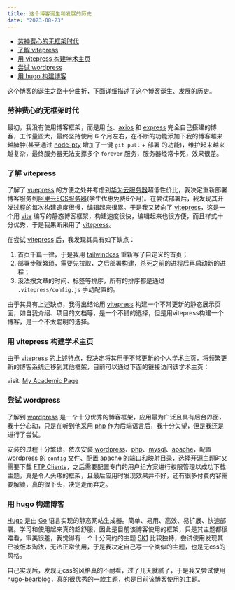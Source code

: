 ```yaml
---
title: 这个博客诞生和发展的历史
date: "2023-08-23"
---
```


- [劳神费心的无框架时代](#劳神费心的无框架时代)
- [了解 vitepress](#了解-vitepress)
- [用 vitepress 构建学术主页](#用-vitepress-构建学术主页)
- [尝试 wordpress](#尝试-wordpress)
- [用 hugo 构建博客](#用-hugo-构建博客)


这个博客的诞生之路十分曲折，下面详细描述了这个博客诞生、发展的历史。

### 劳神费心的无框架时代

最初，我没有使用博客框架，而是用 [fs](https://nodejs.org/api/fs.html)、[axios](https://axios-http.com/) 和 [express](http://expressjs.com/) 完全自己搭建的博客，工作量蛮大，最终坚持使用 6 个月左右，在不断的功能添加下我的博客越来越臃肿(甚至通过 [node-pty](https://www.npmjs.com/package/node-pty) 增加了一键 `git pull` + 部署 的功能)，维护起来越来越复杂，最终服务器无法支撑多个 `forever` 服务，服务器经常卡死，效果很差。

### 了解 vitepress 

了解了 [vuepress](https://vuepress.vuejs.org/) 的方便之处并考虑到[华为云服务器](https://www.huaweicloud.com/product/ecs.html)超低性价比，我决定重新部署博客服务到[阿里云ECS服务器](https://www.aliyun.com/product/ecs)(学生优惠免费6个月)。在尝试部署后，我发现其开发过程的每次构建速度很慢，编辑起来很累。于是我又转向了 [vitepress](https://vitepress.dev/)，这是一个用 [vite](https://vitejs.dev/) 编写的静态博客框架，构建速度很快，编辑起来也很方便，而且样式十分优秀，于是我果断采用了 [vitepress](https://vitepress.dev/)。

在尝试 [vitepress](https://vitepress.dev/) 后，我发现其具有如下缺点：

1. 首页千篇一律，于是我用 [tailwindcss](https://tailwindcss.com/) 重新写了自定义的首页；
2. 部署步骤繁琐，需要先拉取，之后部署构建，杀死之前的进程后再启动新的进程；
3. 没法按文章的时间、标签等排序，所有的排序都是通过 `.vitepress/config.js` 手动配置的。

由于其具有上述缺点，我得出结论用 [vitepress](https://vitepress.dev/) 构建一个不常更新的静态展示页面，如自我介绍、项目的文档等，是一个不错的选择，但是用vitepress构建一个博客，是一个不太聪明的选择。

### 用 vitepress 构建学术主页

由于 [vitepress](https://vitepress.dev/) 的上述特点，我决定将其用于不常更新的个人学术主页，将频繁更新的博客系统迁移到其他框架，目前可以通过下面的链接访问该学术主页：

visit: [My Academic Page](http://8.130.118.34/)

### 尝试 wordpress

了解到 [wordpress](https://wordpress.com/) 是一个十分优秀的博客框架，应用最为广泛且具有后台界面，我十分心动，只是在听到他采用 [php](https://www.php.net/) 作为后端语言后，我十分失望，但是我还是进行了尝试。

安装的过程十分繁琐，依次安装 [wordpress](https://wordpress.com/)、[php](https://www.php.net/)、[mysql](https://www.mysql.com/)、[apache](https://httpd.apache.org/)，配置 [wordpress](https://wordpress.com/) 的 `config` 文件、配置 [apache](https://httpd.apache.org/) 的端口和映射目录，选择开源主题时又需要下载 [FTP Clients](https://wordpress.org/documentation/article/ftp-clients/)，之后需要配置专门的用户组方案进行权限管理以成功下载主题，真是令人头疼的框架，且最后应用时发现效果并不好，还有很多付费内容需要解锁，真的很下头，决定走而弃之。

### 用 hugo 构建博客

[Hugo](https://gohugo.io/) 是由 [Go](https://golang.google.cn/) 语言实现的静态网站生成器。简单、易用、高效、易扩展、快速部署。学习和使用起来真的超舒服，因此是目前该博客使用的框架，只是其主题都很难看，审美很差，我觉得有一个十分简约的主题 [SK1](https://themes.gohugo.io/themes/hugo-theme-sk1/) 比较独特，尝试使用发现其已被版本淘汰，无法正常使用，于是我决定自己写一个类似的主题，也是无css的风格。

自己实现后，发现无css的风格真的不耐看，过了几天就腻了，于是我又尝试使用 [hugo-bearblog](https://themes.gohugo.io/themes/hugo-bearblog/)，真的很优秀的一款主题，也是目前该博客使用的主题。